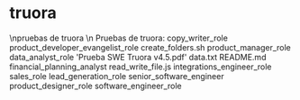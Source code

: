 # truora
\npruebas de truora  \n
Pruebas de truora:
copy_writer_role
product_developer_evangelist_role
create_folders.sh
product_manager_role
data_analyst_role
'Prueba SWE Truora v4.5.pdf'
data.txt
README.md
financial_planning_analyst
read_write_file.js
integrations_engineer_role
sales_role
lead_generation_role
senior_software_engineer
product_designer_role
software_engineer_role
